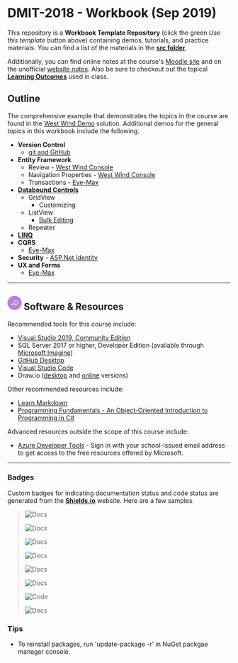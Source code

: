 # DMIT-2018 - **Workbook** (Sep 2019)

This repository is a **Workbook Template Repository** (click the green *Use this template* button above) containing demos, tutorials, and practice materials. You can find a list of the materials in the [**src folder**](./src/ReadMe.md).

Additionally, you can find online notes at the course's [Moodle site](https://moodle.nait.ca) and on the unofficial [website notes](https://dmit-2018.github.io). Also be sure to checkout out the topical [**Learning Outcomes**](https://dmit-2018.github.io/about/LOGs.html) used in class.

## Outline

The comprehensive example that demonstrates the topics in the course are found in the [West Wind Demo](src/West%20Wind%20Demo/) solution. Additional demos for the general topics in this workbook include the following.

- **Version Control**
  - [git and GitHub](src/VersionControl/)
- **Entity Framework**
  - Review - [West Wind Console](src/EF6-Recap/)
  - Navigation Properties - [West Wind Console](src/EF6%20Recap/)
  - Transactions - [Eye-Max](src/Eye-Max/)
- [**Databound Controls**](src/Databound%20Controls/)
  - GridView
    - Customizing
  - ListView
    - [Bulk Editing](src/Capstone%20Teams/)
  - Repeater
- [**LINQ**](src/LinqPad/)
- **CQRS**
  - [Eye-Max](src/Eye-Max/)
- **Security** - [ASP.Net Identity](src/Identity)
- **UX and Forms**
  - [Eye-Max](src/Eye-Max/)

----

## ![Software et.al.](./docs/images/code.png) Software & Resources

Recommended tools for this course include:

- [Visual Studio 2019, Community Edition](https://visualstudio.microsoft.com/)
- SQL Server 2017 or higher, Developer Edition (available through [Microsoft Imagine](https://e5.onthehub.com/WebStore/OfferingDetails.aspx?o=32dd97ce-e6ad-e711-80f7-000d3af41938&ws=3511aead-a58b-e011-969d-0030487d8897&vsro=8))
- [GitHub Desktop](https://desktop.github.com)
- [Visual Studio Code](https://code.visualstudio.com)
- Draw.io ([desktop](https://about.draw.io/integrations/#integrations_offline) and [online](https://draw.io) versions)

Other recommended resources include:

- [Learn Markdown](https://commonmark.org/help/)
- [Programming Fundamentals - An Object-Oriented Introduction to Programming in C#](https://programming-0101.github.io/TheBook/)

Advanced resources outside the scope of this course include:

- [Azure Developer Tools](https://azureforeducation.microsoft.com/devtools) - Sign in with your school-issued email address to get access to the free resources offered by Microsoft.

----

### Badges

Custom badges for indicating documentation status and code status are generated from the [**Shields.io**](https://Shields.io) website. Here are a few samples.

> ![Docs](https://img.shields.io/badge/Documentation%20Status-100%25%20Complete-brightgreen?logo=Read%20the%20Docs)
>
> ![Docs](https://img.shields.io/badge/Documentation%20Status-~90%25%20Mostly%20Complete-blue?logo=Read%20the%20Docs)
>
> ![Docs](https://img.shields.io/badge/Documentation%20Status-~70%25%20+%20Usable-yellow?logo=Read%20the%20Docs)
>
> ![Docs](https://img.shields.io/badge/Documentation%20Status-40--70%25%20Incomplete/Draft-orange?logo=Read%20the%20Docs)
>
> ![Docs](https://img.shields.io/badge/Documentation%20Status-10--40%25%20Rough%20Outline-red?logo=Read%20the%20Docs)
>
> ![Docs](https://img.shields.io/badge/Documentation%20Status-~10%25%20Minimal%20Outline-lightgrey?logo=Read%20the%20Docs)
>
> ![Code](https://img.shields.io/badge/Code%20Status-Demo%20|%20Practice-blueviolet?logo=Visual%20Studio%20Code&labelColor=indigo)
>
> ![Docs](https://img.shields.io/badge/Documentation%20Status-~70--90%25-green)

### Tips

- To reinstall packages, run 'update-package -r' in NuGet packgae manager console.
